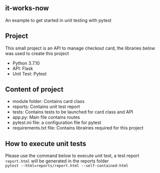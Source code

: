 ## it-works-now
An example to get started in unit testing with pytest

##  Project  
This small project is an API to manage checkout card, the libraries below was used to create this project   
+ Python 3.7.10
+ API: Flask  
+ Unit Test: Pytest  

## Content of project  
* module folder: Contains card class  
* reports:  Contains unit test report
* tests:  Contains tests to be launched for card class and API
* app.py:  Main file contains routes
* pytest.ini file:  a configuration file for pytest
* requirements.txt file:  Contains librairies required for this project

## How to execute unit tests
Please use the command below to execute unit test, a test report `report.html` will be generated in the reports folder  
`pytest --html=reports/report.html --self-contained-html`  
